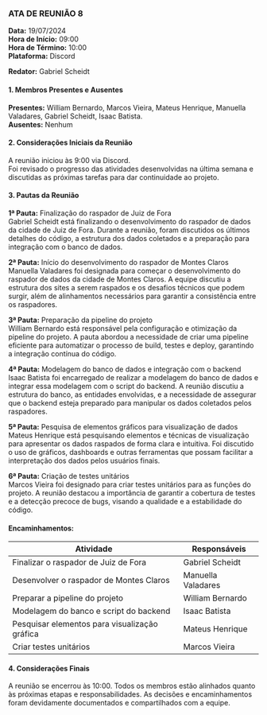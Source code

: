 ### ATA DE REUNIÃO 8

**Data:** 19/07/2024  
**Hora de Início:** 09:00  
**Hora de Término:** 10:00  
**Plataforma:** Discord  

**Redator:** Gabriel Scheidt

#### 1. Membros Presentes e Ausentes

**Presentes:** William Bernardo, Marcos Vieira, Mateus Henrique, Manuella Valadares, Gabriel Scheidt, Isaac Batista.  
**Ausentes:** Nenhum

#### 2. Considerações Iniciais da Reunião

A reunião iniciou às 9:00 via Discord.  
Foi revisado o progresso das atividades desenvolvidas na última semana e discutidas as próximas tarefas para dar continuidade ao projeto.

#### 3. Pautas da Reunião

**1ª Pauta:** Finalização do raspador de Juiz de Fora  
Gabriel Scheidt está finalizando o desenvolvimento do raspador de dados da cidade de Juiz de Fora. Durante a reunião, foram discutidos os últimos detalhes do código, a estrutura dos dados coletados e a preparação para integração com o banco de dados.

**2ª Pauta:** Início do desenvolvimento do raspador de Montes Claros  
Manuella Valadares foi designada para começar o desenvolvimento do raspador de dados da cidade de Montes Claros. A equipe discutiu a estrutura dos sites a serem raspados e os desafios técnicos que podem surgir, além de alinhamentos necessários para garantir a consistência entre os raspadores.

**3ª Pauta:** Preparação da pipeline do projeto  
William Bernardo está responsável pela configuração e otimização da pipeline do projeto. A pauta abordou a necessidade de criar uma pipeline eficiente para automatizar o processo de build, testes e deploy, garantindo a integração contínua do código.

**4ª Pauta:** Modelagem do banco de dados e integração com o backend  
Isaac Batista foi encarregado de realizar a modelagem do banco de dados e integrar essa modelagem com o script do backend. A reunião discutiu a estrutura do banco, as entidades envolvidas, e a necessidade de assegurar que o backend esteja preparado para manipular os dados coletados pelos raspadores.

**5ª Pauta:** Pesquisa de elementos gráficos para visualização de dados  
Mateus Henrique está pesquisando elementos e técnicas de visualização para apresentar os dados raspados de forma clara e intuitiva. Foi discutido o uso de gráficos, dashboards e outras ferramentas que possam facilitar a interpretação dos dados pelos usuários finais.

**6ª Pauta:** Criação de testes unitários  
Marcos Vieira foi designado para criar testes unitários para as funções do projeto. A reunião destacou a importância de garantir a cobertura de testes e a detecção precoce de bugs, visando a qualidade e a estabilidade do código.

#### Encaminhamentos:

| Atividade                                     | Responsáveis                  | 
|-----------------------------------------------|-------------------------------|
| Finalizar o raspador de Juiz de Fora          | Gabriel Scheidt                |
| Desenvolver o raspador de Montes Claros       | Manuella Valadares             |
| Preparar a pipeline do projeto                | William Bernardo               |
| Modelagem do banco e script do backend        | Isaac Batista                  |
| Pesquisar elementos para visualização gráfica | Mateus Henrique                |
| Criar testes unitários                        | Marcos Vieira                  |

#### 4. Considerações Finais

A reunião se encerrou às 10:00. Todos os membros estão alinhados quanto às próximas etapas e responsabilidades. As decisões e encaminhamentos foram devidamente documentados e compartilhados com a equipe.
